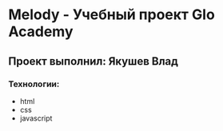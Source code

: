 # Melody - Учебный проект Glo Academy
## Проект выполнил: Якушев Влад

### Технологии:
- html
- css
- javascript
